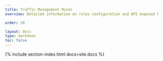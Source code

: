 ```yaml
---
title: Traffic Management Rules
overview: Detailed information on rules configuration and API exposed by Pilot for managing them.

order: 20

layout: docs
type: markdown
toc: false
---
```


{% include section-index.html docs=site.docs %}
